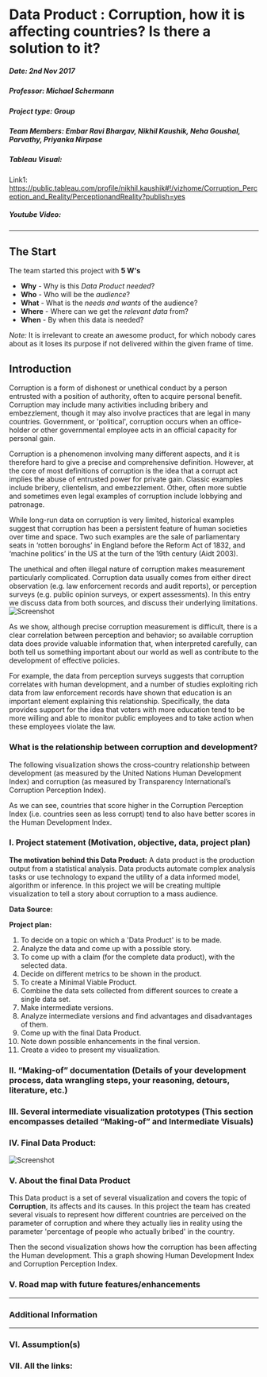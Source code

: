 # Data Product : Corruption, how it is affecting countries? Is there a solution to it?

##### Date: 2nd Nov 2017                                                                                                                                                    
##### Professor: Michael Schermann
##### Project type: Group
##### Team Members: Embar Ravi Bhargav, Nikhil Kaushik, Neha Goushal, Parvathy, Priyanka Nirpase

##### Tableau Visual: 

Link1: 
https://public.tableau.com/profile/nikhil.kaushik#!/vizhome/Corruption_Perception_and_Reality/PerceptionandReality?publish=yes

##### Youtube Video:
***
## The Start

The team started this project with **5 W's**
* **Why**   - Why is this *Data Product needed*?
* **Who**   - Who will be the *audience*?
* **What**  - What is the *needs and wants* of the audience?
* **Where** - Where can we get the *relevant data* from?
* **When**  - By when this data is needed? 

*Note:* It is irrelevant to create an awesome product, for which nobody cares about as it loses its purpose if not delivered within the given frame of time.

## Introduction
Corruption is a form of dishonest or unethical conduct by a person entrusted with a position of authority, often to acquire personal benefit. Corruption may include many activities including bribery and embezzlement, though it may also involve practices that are legal in many countries. Government, or 'political', corruption occurs when an office-holder or other governmental employee acts in an official capacity for personal gain.

Corruption is a phenomenon involving many different aspects, and it is therefore hard to give a precise and comprehensive definition. However, at the core of most definitions of corruption is the idea that a corrupt act implies the abuse of entrusted power for private gain. Classic examples include bribery, clientelism, and embezzlement. Other, often more subtle and sometimes even legal examples of corruption include lobbying and patronage.

While long-run data on corruption is very limited, historical examples suggest that corruption has been a persistent feature of human societies over time and space. Two such examples are the sale of parliamentary seats in ‘rotten boroughs’ in England before the Reform Act of 1832, and ‘machine politics’ in the US at the turn of the 19th century (Aidt 2003).

The unethical and often illegal nature of corruption makes measurement particularly complicated. Corruption data usually comes from either direct observation (e.g. law enforcement records and audit reports), or perception surveys (e.g. public opinion surveys, or expert assessments). In this entry we discuss data from both sources, and discuss their underlying limitations.
![Screenshot](https://user-images.githubusercontent.com/32223677/33299107-f0d9576e-d39e-11e7-8ade-3cecb25ca72e.png)

As we show, although precise corruption measurement is difficult, there is a clear correlation between perception and behavior; so available corruption data does provide valuable information that, when interpreted carefully, can both tell us something important about our world as well as contribute to the development of effective policies.

For example, the data from perception surveys suggests that corruption correlates with human development, and a number of studies exploiting rich data from law enforcement records have shown that education is an important element explaining this relationship. Specifically, the data provides support for the idea that voters with more education tend to be more willing and able to monitor public employees and to take action when these employees violate the law.

### What is the relationship between corruption and development?
The following visualization shows the cross-country relationship between development (as measured by the United Nations Human Development Index) and corruption (as measured by Transparency International’s Corruption Perception Index).

As we can see, countries that score higher in the Corruption Perception Index (i.e. countries seen as less corrupt) tend to also have better scores in the Human Development Index.


### I.	Project statement (Motivation, objective, data, project plan)
**The motivation behind this Data Product:**
A data product is the production output from a statistical analysis. Data products automate complex analysis tasks or use technology to expand the utility of a data informed model, algorithm or inference. In this project we will be creating multiple visualization to tell a story about corruption to a mass audience.

**Data Source:**

**Project plan:**
1. To decide on a topic on which a 'Data Product' is to be made.
2. Analyze the data and come up with a possible story.
3. To come up with a claim (for the complete data product), with the selected data.
4. Decide on different metrics to be shown in the product.
4. To create a Minimal Viable Product.
5. Combine the data sets collected from different sources to create a single data set.
5. Make intermediate versions.
6. Analyze intermediate versions and find advantages and disadvantages of them.
7. Come up with the final Data Product.
8. Note down possible enhancements in the final version.
9. Create a video to present my visualization.

### II. 	“Making-of” documentation (Details of your development process, data wrangling steps, your reasoning, detours, literature, etc.)

### III.	Several intermediate visualization prototypes (This section encompasses detailed “Making-of” and Intermediate Visuals)

### IV.	Final Data Product:

![Screenshot](https://user-images.githubusercontent.com/32223677/33367446-7abd9b0c-d4a3-11e7-98c9-c8024f7cfac3.png)

### V. About the final Data Product
This Data product is a set of several visualization and covers the topic of **Corruption**, its affects and its causes.
In this project the team has created several visuals to represent how different countries are perceived on the parameter of corruption and where they actually lies in reality using the parameter 'percentage of people who actually bribed' in the country. 

Then the second visualization shows how the corruption has been affecting the Human development. This a graph showing Human Development Index and Corruption Perception Index.



### V.	Road map with future features/enhancements

***
### Additional Information
***

### VI.	Assumption(s)

### VII.	All the links:
